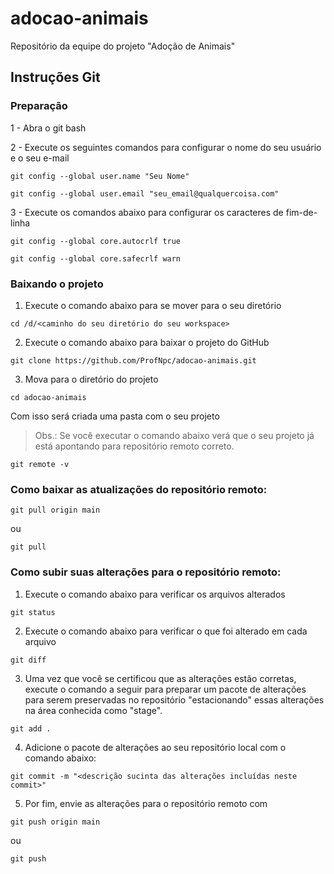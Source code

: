 # adocao-animais
Repositório da equipe do projeto "Adoção de Animais"

## Instruções Git ##

### Preparação ###

1 - Abra o git bash

2 - Execute os seguintes comandos para configurar o nome do seu usuário e o seu e-mail

`git config --global user.name "Seu Nome"`

`git config --global user.email "seu_email@qualquercoisa.com"`

3 - Execute os comandos abaixo para configurar os caracteres de fim-de-linha

`git config --global core.autocrlf true`

`git config --global core.safecrlf warn`

### Baixando o projeto ###

1. Execute o comando abaixo para se mover para o seu diretório 

`cd /d/<caminho do seu diretório do seu workspace>`

2. Execute o comando abaixo para baixar o projeto do GitHub

`git clone https://github.com/ProfNpc/adocao-animais.git`

3. Mova para o diretório do projeto

`cd adocao-animais`

Com isso será criada uma pasta com o seu projeto

>Obs.: Se você executar o comando abaixo verá que o seu projeto já está apontando para repositório remoto correto.

`git remote -v`
	

### Como baixar as atualizações do repositório remoto: ###

`git pull origin main`

ou

`git pull`

### Como subir suas alterações para o repositório remoto: ###

1. Execute o comando abaixo para verificar os arquivos alterados

`git status`

2. Execute o comando abaixo para verificar o que foi alterado em cada arquivo

`git diff`

3. Uma vez que você se certificou que as alterações estão corretas, execute o comando a seguir para preparar um pacote de alterações para serem preservadas no repositório "estacionando" essas alterações na área conhecida como "stage".

`git add .`

4. Adicione o pacote de alterações ao seu repositório local com o comando abaixo:

`git commit -m "<descrição sucinta das alterações incluídas neste commit>"`

5. Por fim, envie as alterações para o repositório remoto com

`git push origin main`

ou

`git push`

